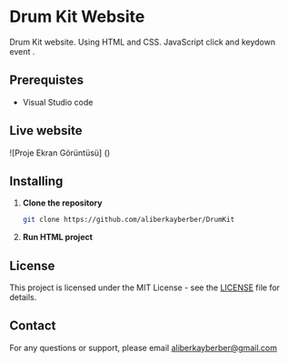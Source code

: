# Drum Kit Website
Drum Kit website. Using HTML and CSS. JavaScript click and keydown event .

## Prerequistes
 - Visual Studio code 

## Live website
![Proje Ekran Görüntüsü] ()
## Installing

1. **Clone the repository**
   ```bash
   git clone https://github.com/aliberkayberber/DrumKit
   ```

2. **Run HTML project**

## License

This project is licensed under the MIT License - see the [LICENSE](LICENSE) file for details.

## Contact

For any questions or support, please email aliberkayberber@gmail.com